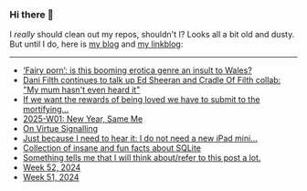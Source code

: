### Hi there 👋

I _really_ should clean out my repos, shouldn't I? Looks all a bit old and dusty. But until I do, here is [my blog](https://lostfocus.de/) and [my linkblog](https://dominikschwind.com/links):

--- 

<!-- POST-LIST:START -->
- [‘Fairy porn’: is this booming erotica genre an insult to Wales?](https://www.theguardian.com/books/2025/jan/06/fairy-porn-is-this-booming-erotica-genre-an-insult-to-wales)
- [Dani Filth continues to talk up Ed Sheeran and Cradle Of Filth collab: &quot;My mum hasn&#39;t even heard it&quot;](https://www.nme.com/news/music/dani-filth-continues-to-talk-up-ed-sheeran-and-cradle-of-filth-collab-3826763)
- [If we want the rewards of being loved we have to submit to the mortifying…](https://lostfocus.de/2025/01/05/233435/)
- [2025-W01: New Year, Same Me](https://lostfocus.de/2025/01/05/2025-w01-new-year-same-me/)
- [On Virtue Signalling](https://kevquirk.com/blog/on-virtue-signalling)
- [Just because I need to hear it: I do not need a new iPad mini…](https://lostfocus.de/2025/01/02/233424/)
- [Collection of insane and fun facts about SQLite](https://avi.im/blag/2024/sqlite-facts/)
- [Something tells me that I will think about/refer to this post a lot.](https://lostfocus.de/2024/12/29/233418/)
- [Week 52, 2024](https://lostfocus.de/2024/12/29/week-52-2024/)
- [Week 51, 2024](https://lostfocus.de/2024/12/22/week-51-2024/)
<!-- POST-LIST:END -->

<!--
**lostfocus/lostfocus** is a ✨ _special_ ✨ repository because its `README.md` (this file) appears on your GitHub profile.

Here are some ideas to get you started:

- 🔭 I’m currently working on ...
- 🌱 I’m currently learning ...
- 👯 I’m looking to collaborate on ...
- 🤔 I’m looking for help with ...
- 💬 Ask me about ...
- 📫 How to reach me: ...
- 😄 Pronouns: ...
- ⚡ Fun fact: ...
-->
